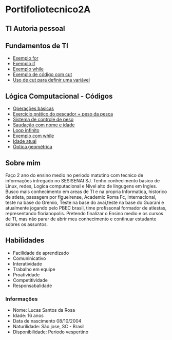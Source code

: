 # Portifoliotecnico2A
## TI Autoria pessoal 
## Fundamentos de TI

- [Exemplo  for](FundamentosTI/exemplos/Sequência1ateN.sh)
- [Exemplo  if](FundamentosTI/exemplos/16-06/tabuada.sh)
- [Exemplo while](FundamentosTI/exemplos/16-06/fatorial.sh)
- [Exemplo de código com cut](FundamentosTI/Dia07DeJulho/Exercicio11LetraA.sh)
- [Uso de cut para definir uma variável](FundamentosTI/Dia07DeJulho/Exercicio5Explicado.sh)

## Lógica Computacional - Códigos
- [Operações básicas](LogicaComputacional/MARÇO5)
- [Exercício prático do pescador + peso da pesca](LogicaComputacional/MARÇO12)
- [Sistema de controle de peso](LogicaComputacional/MARÇO26)
- [Saudação com nome e idade](LogicaComputacional/ABRIL9)
- [Loop infinito](LogicaComputacional/ABRIL23)
- [Exemplo com while](LogicaComputacional/MAIO25)
- [Idade atual](LogicaComputacional/JULHO11)
- [Óptica geométrica](LogicaComputacional/JULHO18e25)


## Sobre mim 
Faço 2 ano do ensino medio no periodo matutino com tecnico de informações intregado no SESISENAI SJ. Tenho conhecimento basico de Linux, redes, Logica computacional e Nivel alto de lingugens em Ingles. Busco mais conhecimento em areas de TI e na propria Informatica, historico de atleta, passagem por figueirense, Academic Roma Fc, Internacional, teste na base do Gremio, Teste na base do avai,teste na base do Guarani e atualmente jogando pelo PBEC brasil, time profissonal formador de atlestas, representando florianopolis. Pretendo finalizar o Ensino medio e os cursos de TI, mas não parar de abrir meu conhecimento e continuar estudante sobres os assuntos. 
## Habilidades 
* Facilidade de aprendizado 
* Comuninicativo 
* Interatividade 
* Trabalho em equipe 
* Proatividade 
* Competitividade 
* Responsabalidade 

### Informações 
- Nome: Lucas Santos da Rosa 
- Idade: 16 anos 
- Data de nascimento 08/10/2004 
- Naturilidade: São jose, SC - Brasil 
- Disponibilidade: Periodo vespertino 
